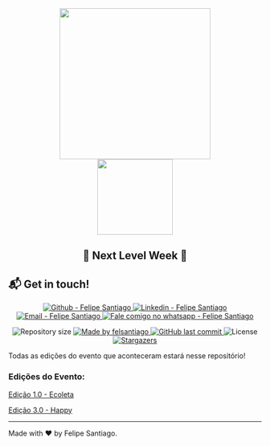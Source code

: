 <div align="center">
    <img src="https://res.cloudinary.com/dr05turuf/image/upload/v1591570062/rocketseat/rockeatseat_udxhgx.svg" width="300px"/>
</div>
<div align="center">
    <img src="https://res.cloudinary.com/dr05turuf/image/upload/v1591570251/rocketseat/next-level-week/nextlevelweek_ins4v2.svg" width="150px"/>
</div>

<h2 align="center">
   🚀 Next Level Week 🚀
</h2>

## :mailbox_with_mail: Get in touch!

<p align="center">
  <a href="https://github.com/felsantiago" target="_blank" >
    <img alt="Github - Felipe Santiago" src="https://img.shields.io/badge/Github--%23F8952D?style=social&logo=github">
  </a>
  <a href="https://www.linkedin.com/in/felipe-santiago-a7706418a/" target="_blank" >
    <img alt="Linkedin - Felipe Santiago" src="https://img.shields.io/badge/Linkedin--%23F8952D?style=social&logo=linkedin">
  </a>
  <a href="mailto:fepuss@gmail.com" target="_blank" >
    <img alt="Email - Felipe Santiago" src="https://img.shields.io/badge/Email--%23F8952D?style=social&logo=gmail">
  </a>
  <a href="https://api.whatsapp.com/send?phone=5588997143829"
        target="_blank" >
    <img alt="Fale comigo no whatsapp - Felipe Santiago" src="https://img.shields.io/badge/Whatsapp--%23F8952D?style=social&logo=whatsapp">
  </a>
</p>

<p align="center">
  <img alt="Repository size" src="https://img.shields.io/github/repo-size/felsantiago/next-level-week">

  <a href="https://www.linkedin.com/in/felipe-santiago-a7706418a/">
    <img alt="Made by felsantiago" src="https://img.shields.io/badge/made%20by-felsantiago-brightgreen">
  </a>

  <a href="https://github.com/felsantiago/next-level-week/commits/master">
    <img alt="GitHub last commit" src="https://img.shields.io/github/last-commit/felsantiago/next-level-week">
  </a>

  <img alt="License" src="https://img.shields.io/badge/license-MIT-brightgreen">
   <a href="https://github.com/felsantiago/next-level-week/stargazers">
    <img alt="Stargazers" src="https://img.shields.io/github/repo-size/felsantiago/next-level-week">
  </a>
</p>

<p>Todas as edições do evento que aconteceram estará nesse repositório!</p>

<h3>Edições do Evento:</h3>
<a href="https://github.com/felsantiago/next-level-week/tree/master/nlw-01" target="_blank">
    <p>Edição 1.0 - Ecoleta</p>
</a>
<a href="https://github.com/felsantiago/next-level-week/tree/master/nlw-03" target="_blank">
    <p>Edição 3.0 - Happy</p>
</a>

---

Made with ❤️ by Felipe Santiago.
